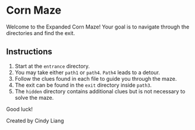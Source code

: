 # Corn Maze

Welcome to the Expanded Corn Maze! Your goal is to navigate through the directories and find the exit.

## Instructions
1. Start at the `entrance` directory.
2. You may take either `path1` or `path4`. `Path4` leads to a detour.
3. Follow the clues found in each file to guide you through the maze.
4. The exit can be found in the `exit` directory inside `path3`.
5. The `hidden` directory contains additional clues but is not necessary to solve the maze.

Good luck!

Created by Cindy Liang
